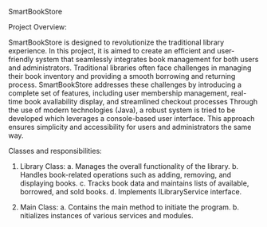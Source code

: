 SmartBookStore

Project Overview:

SmartBookStore is designed to revolutionize the traditional library experience. In this project, it is aimed to create an efficient and user-friendly system that seamlessly integrates book management for both users and administrators.
Traditional libraries often face challenges in managing their book inventory and providing a smooth borrowing and returning process. SmartBookStore addresses these challenges by introducing a complete set of features, including user membership management, real-time book
avallability display, and streamlined checkout processes
Through the use of modern technologies (Java), a robust system is tried to be developed which leverages a console-based user interface. This approach ensures simplicity and accessibility for users and administrators the same way.

Classes and responsibilities:

1. Library Class:
a. Manages the overall functionality of the library.
b. Handles book-related operations such as adding, removing, and displaying books.
c. Tracks book data and maintains lists of available, borrowed, and sold books.
d. Implements ILibraryService interface.

2. Main Class:
a. Contains the main method to initiate the program.
b. nitializes instances of various services and modules.

